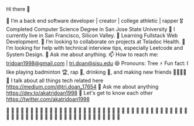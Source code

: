 Hi there 👋

🔭 I’m a back end software developer | creator | college athletic | rapper
🎖 Completed Computer Science Degree in San Jose State University
🌃 I currently live in San Francisco, Silicon Valley. 
🌱 Learning Fullstack Web Development.
👯 I’m looking to collaborate on projects at Teladoc Health. 
🤔 I’m looking for help with technical interview tips, especially Leetcode and System Design. 
💬 Ask me about anything. 
📫 How to reach me: tridoan1998@gmail.com | tri.doan@sjsu.edu 
😄 Pronouns: Tree
⚡️ Fun fact: I like playing badminton 🏆, rap 🎤, drinking 🍷, and making new friends 👨‍👨‍👧‍👦
👀 I talk about all things tech related here https://medium.com/@tri.doan_17654
💬 Ask me about anything https://dev.to/akatridoan1998 
💭 Let's get to know each other https://twitter.com/akatridoan1998

🌟 🌟 🌟 🌟 🌟 🌟 🌟 🌟 🌟 🌟 🌟 🌟 🌟 🌟 🌟 🌟 🌟 🌟 🌟 🌟 🌟 🌟 🌟 🌟 🌟 🌟 🌟 🌟 🌟 🌟 🌟 🌟 🌟 🌟 🌟 🌟 🌟 🌟 🌟 🌟 🌟 🌟 🌟 🌟 🌟 🌟 🌟 🌟 🌟 🌟 🌟 🌟 🌟 🌟 🌟 🌟 🌟 🌟 🌟 🌟 🌟 🌟
